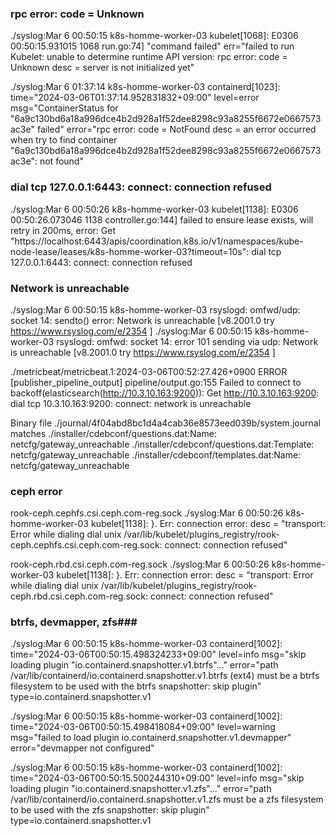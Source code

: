 ### rpc error: code = Unknown ###

./syslog:Mar  6 00:50:15 k8s-homme-worker-03 kubelet[1068]: E0306 00:50:15.931015    1068 run.go:74] "command failed" err="failed to run Kubelet: unable to determine runtime API version: rpc error: code = Unknown desc = server is not initialized yet"

./syslog:Mar  6 01:37:14 k8s-homme-worker-03 containerd[1023]: time="2024-03-06T01:37:14.952831832+09:00" level=error msg="ContainerStatus for \"6a9c130bd6a18a996dce4b2d928a1f52dee8298c93a8255f6672e0667573ac3e\" failed" error="rpc error: code = NotFound desc = an error occurred when try to find container \"6a9c130bd6a18a996dce4b2d928a1f52dee8298c93a8255f6672e0667573ac3e\": not found"

### dial tcp 127.0.0.1:6443: connect: connection refused ###

./syslog:Mar 6 00:50:26 k8s-homme-worker-03 kubelet[1138]: E0306 00:50:26.073046 1138 controller.go:144] failed to ensure lease exists, will retry in 200ms, error: Get "https://localhost:6443/apis/coordination.k8s.io/v1/namespaces/kube-node-lease/leases/k8s-homme-worker-03?timeout=10s": dial tcp 127.0.0.1:6443: connect: connection refused

### Network is unreachable ###

./syslog:Mar  6 00:50:15 k8s-homme-worker-03 rsyslogd: omfwd/udp: socket 14: sendto() error: Network is unreachable [v8.2001.0 try https://www.rsyslog.com/e/2354 ]
./syslog:Mar  6 00:50:15 k8s-homme-worker-03 rsyslogd: omfwd: socket 14: error 101 sending via udp: Network is unreachable [v8.2001.0 try https://www.rsyslog.com/e/2354 ]

./metricbeat/metricbeat.1:2024-03-06T00:52:27.426+0900	ERROR	[publisher_pipeline_output]	pipeline/output.go:155	Failed to connect to backoff(elasticsearch(http://10.3.10.163:9200)): Get http://10.3.10.163:9200: dial tcp 10.3.10.163:9200: connect: network is unreachable

Binary file ./journal/4f04abd8bc1d4a4cab36e8573eed039b/system.journal matches
./installer/cdebconf/questions.dat:Name: netcfg/gateway_unreachable
./installer/cdebconf/questions.dat:Template: netcfg/gateway_unreachable
./installer/cdebconf/templates.dat:Name: netcfg/gateway_unreachable

### ceph error ###

rook-ceph.cephfs.csi.ceph.com-reg.sock
./syslog:Mar 6 00:50:26 k8s-homme-worker-03 kubelet[1138]: }. Err: connection error: desc = "transport: Error while dialing dial unix /var/lib/kubelet/plugins_registry/rook-ceph.cephfs.csi.ceph.com-reg.sock: connect: connection refused"

rook-ceph.rbd.csi.ceph.com-reg.sock
./syslog:Mar 6 00:50:26 k8s-homme-worker-03 kubelet[1138]: }. Err: connection error: desc = "transport: Error while dialing dial unix /var/lib/kubelet/plugins_registry/rook-ceph.rbd.csi.ceph.com-reg.sock: connect: connection refused"

### btrfs, devmapper, zfs###

./syslog:Mar 6 00:50:15 k8s-homme-worker-03 containerd[1002]: time="2024-03-06T00:50:15.498324233+09:00" level=info msg="skip loading plugin \"io.containerd.snapshotter.v1.btrfs\"..." error="path /var/lib/containerd/io.containerd.snapshotter.v1.btrfs (ext4) must be a btrfs filesystem to be used with the btrfs snapshotter: skip plugin" type=io.containerd.snapshotter.v1

./syslog:Mar 6 00:50:15 k8s-homme-worker-03 containerd[1002]: time="2024-03-06T00:50:15.498418084+09:00" level=warning msg="failed to load plugin io.containerd.snapshotter.v1.devmapper" error="devmapper not configured"

./syslog:Mar 6 00:50:15 k8s-homme-worker-03 containerd[1002]: time="2024-03-06T00:50:15.500244310+09:00" level=info msg="skip loading plugin \"io.containerd.snapshotter.v1.zfs\"..." error="path /var/lib/containerd/io.containerd.snapshotter.v1.zfs must be a zfs filesystem to be used with the zfs snapshotter: skip plugin" type=io.containerd.snapshotter.v1